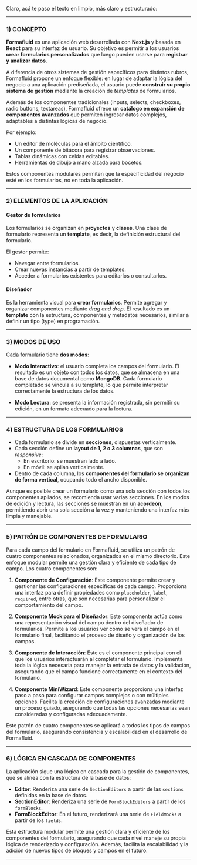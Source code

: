 Claro, acá te paso el texto en limpio, más claro y estructurado:

---

### 1) CONCEPTO

**Formafluid** es una aplicación web desarrollada con **Next.js** y basada en **React** para su interfaz de usuario. Su objetivo es permitir a los usuarios **crear formularios personalizados** que luego pueden usarse para **registrar y analizar datos**.

A diferencia de otros sistemas de gestión específicos para distintos rubros, Formafluid propone un enfoque flexible: en lugar de adaptar la lógica del negocio a una aplicación prediseñada, el usuario puede **construir su propio sistema de gestión** mediante la creación de *templates* de formularios.

Además de los componentes tradicionales (inputs, selects, checkboxes, radio buttons, textareas), Formafluid ofrece un **catálogo en expansión de componentes avanzados** que permiten ingresar datos complejos, adaptables a distintas lógicas de negocio. 

Por ejemplo:
- Un editor de moléculas para el ámbito científico.
- Un componente de bitácora para registrar observaciones.
- Tablas dinámicas con celdas editables.
- Herramientas de dibujo a mano alzada para bocetos.

Estos componentes modulares permiten que la especificidad del negocio esté en los formularios, no en toda la aplicación.

---

### 2) ELEMENTOS DE LA APLICACIÓN

#### Gestor de formularios

Los formularios se organizan en **proyectos** y **clases**. Una clase de formulario representa un **template**, es decir, la definición estructural del formulario.

El gestor permite:
- Navegar entre formularios.
- Crear nuevas instancias a partir de templates.
- Acceder a formularios existentes para editarlos o consultarlos.

#### Diseñador

Es la herramienta visual para **crear formularios**. Permite agregar y organizar componentes mediante *drag and drop*. El resultado es un **template** con la estructura, componentes y metadatos necesarios, similar a definir un tipo (type) en programación.

---

### 3) MODOS DE USO

Cada formulario tiene **dos modos**:

- **Modo Interactivo**: el usuario completa los campos del formulario. El resultado es un objeto con todos los datos, que se almacena en una base de datos documental como **MongoDB**. Cada formulario completado se vincula a su template, lo que permite interpretar correctamente la estructura de los datos.

- **Modo Lectura**: se presenta la información registrada, sin permitir su edición, en un formato adecuado para la lectura.

---

### 4) ESTRUCTURA DE LOS FORMULARIOS

- Cada formulario se divide en **secciones**, dispuestas verticalmente.
- Cada sección define un **layout de 1, 2 o 3 columnas**, que son *responsive*:
  - En escritorio: se muestran lado a lado.
  - En móvil: se apilan verticalmente.
- Dentro de cada columna, los **componentes del formulario se organizan de forma vertical**, ocupando todo el ancho disponible.

Aunque es posible crear un formulario como una sola sección con todos los componentes apilados, se recomienda usar varias secciones. En los modos de edición y lectura, las secciones se muestran en un **acordeón**, permitiendo abrir una sola sección a la vez y manteniendo una interfaz más limpia y manejable.

---

### 5) PATRÓN DE COMPONENTES DE FORMULARIO

Para cada campo del formulario en Formafluid, se utiliza un patrón de cuatro componentes relacionados, organizados en el mismo directorio. Este enfoque modular permite una gestión clara y eficiente de cada tipo de campo. Los cuatro componentes son:

1. **Componente de Configuración**: Este componente permite crear y gestionar las configuraciones específicas de cada campo. Proporciona una interfaz para definir propiedades como `placeholder`, `label`, `required`, entre otras, que son necesarias para personalizar el comportamiento del campo.

2. **Componente Mock para el Diseñador**: Este componente actúa como una representación visual del campo dentro del diseñador de formularios. Permite a los usuarios ver cómo se verá el campo en el formulario final, facilitando el proceso de diseño y organización de los campos.

3. **Componente de Interacción**: Este es el componente principal con el que los usuarios interactuarán al completar el formulario. Implementa toda la lógica necesaria para manejar la entrada de datos y la validación, asegurando que el campo funcione correctamente en el contexto del formulario.

4. **Componente MiniWizard**: Este componente proporciona una interfaz paso a paso para configurar campos complejos o con múltiples opciones. Facilita la creación de configuraciones avanzadas mediante un proceso guiado, asegurando que todas las opciones necesarias sean consideradas y configuradas adecuadamente.

Este patrón de cuatro componentes se aplicará a todos los tipos de campos del formulario, asegurando consistencia y escalabilidad en el desarrollo de Formafluid.

---

### 6) LÓGICA EN CASCADA DE COMPONENTES

La aplicación sigue una lógica en cascada para la gestión de componentes, que se alinea con la estructura de la base de datos:

- **Editor**: Renderiza una serie de `SectionEditors` a partir de las `sections` definidas en la base de datos.
- **SectionEditor**: Renderiza una serie de `FormBlockEditors` a partir de los `formBlocks`.
- **FormBlockEditor**: En el futuro, renderizará una serie de `FieldMocks` a partir de los `fields`.

Esta estructura modular permite una gestión clara y eficiente de los componentes del formulario, asegurando que cada nivel maneje su propia lógica de renderizado y configuración. Además, facilita la escalabilidad y la adición de nuevos tipos de bloques y campos en el futuro.

---
